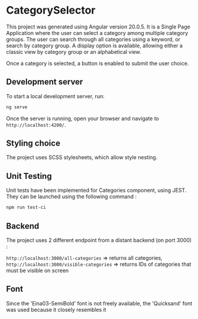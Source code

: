 # CategorySelector

This project was generated using Angular version 20.0.5.
It is a Single Page Application where the user can select a category among multiple category groups.
The user can search through all categories using a keyword, or search by category group.
A display option is available, allowing either a classic view by category group or an alphabetical view.

Once a category is selected, a button is enabled to submit the user choice.


## Development server

To start a local development server, run:

```bash
ng serve
```

Once the server is running, open your browser and navigate to `http://localhost:4200/`.


## Styling choice

The project uses SCSS stylesheets, which allow style nesting.


## Unit Testing

Unit tests have been implemented for Categories component, using JEST.
They can be launched using the following command :

```bash
npm run test-ci
``` 

## Backend

The project uses 2 different endpoint from a distant backend (on port 3000) : 

`http://localhost:3000/all-categories` => returns all categories,
`http://localhost:3000/visible-categories` => returns IDs of categories that must be visible on screen


## Font
Since the 'Eina03-SemiBold' font is not freely available, the 'Quicksand' font was used because it closely resembles it
